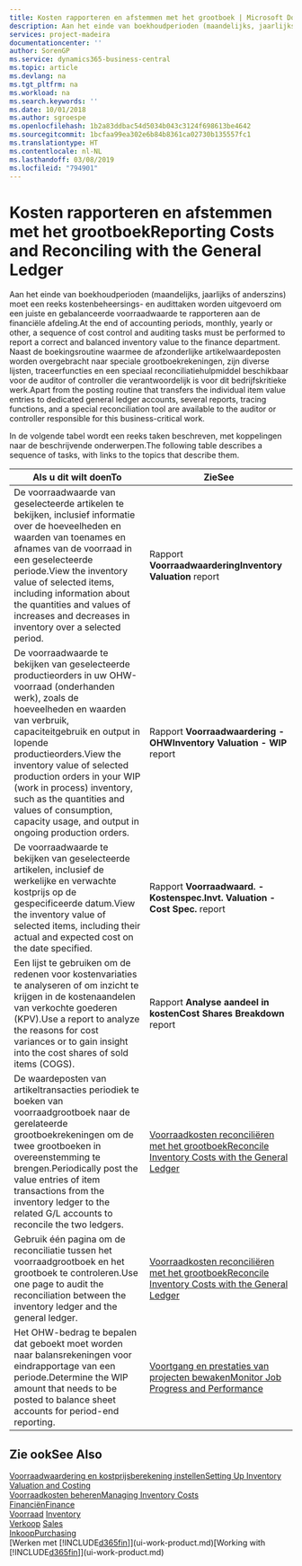 ```yaml
---
title: Kosten rapporteren en afstemmen met het grootboek | Microsoft Docs
description: Aan het einde van boekhoudperioden (maandelijks, jaarlijks of anderszins) moet een reeks kostenbeheersings- en audittaken worden uitgevoerd om een juiste en gebalanceerde voorraadwaarde te rapporteren aan de financiële afdeling. Naast de boekingsroutine waarmee de afzonderlijke artikelwaardeposten worden overgebracht naar speciale grootboekrekeningen, zijn diverse lijsten, traceerfuncties en een speciaal reconciliatiehulpmiddel beschikbaar voor de auditor of controller die verantwoordelijk is voor dit bedrijfskritieke werk.
services: project-madeira
documentationcenter: ''
author: SorenGP
ms.service: dynamics365-business-central
ms.topic: article
ms.devlang: na
ms.tgt_pltfrm: na
ms.workload: na
ms.search.keywords: ''
ms.date: 10/01/2018
ms.author: sgroespe
ms.openlocfilehash: 1b2a83ddbac54d5034b043c3124f698613be4642
ms.sourcegitcommit: 1bcfaa99ea302e6b84b8361ca02730b135557fc1
ms.translationtype: HT
ms.contentlocale: nl-NL
ms.lasthandoff: 03/08/2019
ms.locfileid: "794901"
---
```

# <a name="reporting-costs-and-reconciling-with-the-general-ledger"></a><span data-ttu-id="7039a-104">Kosten rapporteren en afstemmen met het grootboek</span><span class="sxs-lookup"><span data-stu-id="7039a-104">Reporting Costs and Reconciling with the General Ledger</span></span>
<span data-ttu-id="7039a-105">Aan het einde van boekhoudperioden (maandelijks, jaarlijks of anderszins) moet een reeks kostenbeheersings- en audittaken worden uitgevoerd om een juiste en gebalanceerde voorraadwaarde te rapporteren aan de financiële afdeling.</span><span class="sxs-lookup"><span data-stu-id="7039a-105">At the end of accounting periods, monthly, yearly or other, a sequence of cost control and auditing tasks must be performed to report a correct and balanced inventory value to the finance department.</span></span> <span data-ttu-id="7039a-106">Naast de boekingsroutine waarmee de afzonderlijke artikelwaardeposten worden overgebracht naar speciale grootboekrekeningen, zijn diverse lijsten, traceerfuncties en een speciaal reconciliatiehulpmiddel beschikbaar voor de auditor of controller die verantwoordelijk is voor dit bedrijfskritieke werk.</span><span class="sxs-lookup"><span data-stu-id="7039a-106">Apart from the posting routine that transfers the individual item value entries to dedicated general ledger accounts, several reports, tracing functions, and a special reconciliation tool are available to the auditor or controller responsible for this business-critical work.</span></span>  

 <span data-ttu-id="7039a-107">In de volgende tabel wordt een reeks taken beschreven, met koppelingen naar de beschrijvende onderwerpen.</span><span class="sxs-lookup"><span data-stu-id="7039a-107">The following table describes a sequence of tasks, with links to the topics that describe them.</span></span>   

|<span data-ttu-id="7039a-108">**Als u dit wilt doen**</span><span class="sxs-lookup"><span data-stu-id="7039a-108">**To**</span></span>|<span data-ttu-id="7039a-109">**Zie**</span><span class="sxs-lookup"><span data-stu-id="7039a-109">**See**</span></span>|  
|------------|-------------|  
|<span data-ttu-id="7039a-110">De voorraadwaarde van geselecteerde artikelen te bekijken, inclusief informatie over de hoeveelheden en waarden van toenames en afnames van de voorraad in een geselecteerde periode.</span><span class="sxs-lookup"><span data-stu-id="7039a-110">View the inventory value of selected items, including information about the quantities and values of increases and decreases in inventory over a selected period.</span></span>|<span data-ttu-id="7039a-111">Rapport **Voorraadwaardering**</span><span class="sxs-lookup"><span data-stu-id="7039a-111">**Inventory Valuation** report</span></span>|  
|<span data-ttu-id="7039a-112">De voorraadwaarde te bekijken van geselecteerde productieorders in uw OHW-voorraad (onderhanden werk), zoals de hoeveelheden en waarden van verbruik, capaciteitgebruik en output in lopende productieorders.</span><span class="sxs-lookup"><span data-stu-id="7039a-112">View the inventory value of selected production orders in your WIP (work in process) inventory, such as the quantities and values of consumption, capacity usage, and output in ongoing production orders.</span></span>|<span data-ttu-id="7039a-113">Rapport **Voorraadwaardering - OHW**</span><span class="sxs-lookup"><span data-stu-id="7039a-113">**Inventory Valuation - WIP** report</span></span>|  
|<span data-ttu-id="7039a-114">De voorraadwaarde te bekijken van geselecteerde artikelen, inclusief de werkelijke en verwachte kostprijs op de gespecificeerde datum.</span><span class="sxs-lookup"><span data-stu-id="7039a-114">View the inventory value of selected items, including their actual and expected cost on the date specified.</span></span>|<span data-ttu-id="7039a-115">Rapport **Voorraadwaard. - Kostenspec.**</span><span class="sxs-lookup"><span data-stu-id="7039a-115">**Invt. Valuation - Cost Spec.** report</span></span>|  
|<span data-ttu-id="7039a-116">Een lijst te gebruiken om de redenen voor kostenvariaties te analyseren of om inzicht te krijgen in de kostenaandelen van verkochte goederen (KPV).</span><span class="sxs-lookup"><span data-stu-id="7039a-116">Use a report to analyze the reasons for cost variances or to gain insight into the cost shares of sold items (COGS).</span></span>|<span data-ttu-id="7039a-117">Rapport **Analyse aandeel in kosten**</span><span class="sxs-lookup"><span data-stu-id="7039a-117">**Cost Shares Breakdown** report</span></span>|  
|<span data-ttu-id="7039a-118">De waardeposten van artikeltransacties periodiek te boeken van voorraadgrootboek naar de gerelateerde grootboekrekeningen om de twee grootboeken in overeenstemming te brengen.</span><span class="sxs-lookup"><span data-stu-id="7039a-118">Periodically post the value entries of item transactions from the inventory ledger to the related G/L accounts to reconcile the two ledgers.</span></span>|[<span data-ttu-id="7039a-119">Voorraadkosten reconciliëren met het grootboek</span><span class="sxs-lookup"><span data-stu-id="7039a-119">Reconcile Inventory Costs with the General Ledger</span></span>](finance-how-to-post-inventory-costs-to-the-general-ledger.md)|  
|<span data-ttu-id="7039a-120">Gebruik één pagina om de reconciliatie tussen het voorraadgrootboek en het grootboek te controleren.</span><span class="sxs-lookup"><span data-stu-id="7039a-120">Use one page to audit the reconciliation between the inventory ledger and the general ledger.</span></span>|[<span data-ttu-id="7039a-121">Voorraadkosten reconciliëren met het grootboek</span><span class="sxs-lookup"><span data-stu-id="7039a-121">Reconcile Inventory Costs with the General Ledger</span></span>](finance-how-to-post-inventory-costs-to-the-general-ledger.md)|  
|<span data-ttu-id="7039a-122">Het OHW-bedrag te bepalen dat geboekt moet worden naar balansrekeningen voor eindrapportage van een periode.</span><span class="sxs-lookup"><span data-stu-id="7039a-122">Determine the WIP amount that needs to be posted to balance sheet accounts for period-end reporting.</span></span>|[<span data-ttu-id="7039a-123">Voortgang en prestaties van projecten bewaken</span><span class="sxs-lookup"><span data-stu-id="7039a-123">Monitor Job Progress and Performance</span></span>](projects-how-monitor-progress-performance.md)|

## <a name="see-also"></a><span data-ttu-id="7039a-124">Zie ook</span><span class="sxs-lookup"><span data-stu-id="7039a-124">See Also</span></span>  
[<span data-ttu-id="7039a-125">Voorraadwaardering en kostprijsberekening instellen</span><span class="sxs-lookup"><span data-stu-id="7039a-125">Setting Up Inventory Valuation and Costing</span></span>](finance-set-up-inventory-valuation-and-costing.md)  
[<span data-ttu-id="7039a-126">Voorraadkosten beheren</span><span class="sxs-lookup"><span data-stu-id="7039a-126">Managing Inventory Costs</span></span>](finance-manage-inventory-costs.md)  
[<span data-ttu-id="7039a-127">Financiën</span><span class="sxs-lookup"><span data-stu-id="7039a-127">Finance</span></span>](finance.md)  
<span data-ttu-id="7039a-128">[Voorraad](inventory-manage-inventory.md) </span><span class="sxs-lookup"><span data-stu-id="7039a-128">[Inventory](inventory-manage-inventory.md) </span></span>  
<span data-ttu-id="7039a-129">[Verkoop](sales-manage-sales.md) </span><span class="sxs-lookup"><span data-stu-id="7039a-129">[Sales](sales-manage-sales.md) </span></span>  
[<span data-ttu-id="7039a-130">Inkoop</span><span class="sxs-lookup"><span data-stu-id="7039a-130">Purchasing</span></span>](purchasing-manage-purchasing.md)  
<span data-ttu-id="7039a-131">[Werken met [!INCLUDE[d365fin](includes/d365fin_md.md)]](ui-work-product.md)</span><span class="sxs-lookup"><span data-stu-id="7039a-131">[Working with [!INCLUDE[d365fin](includes/d365fin_md.md)]](ui-work-product.md)</span></span>
